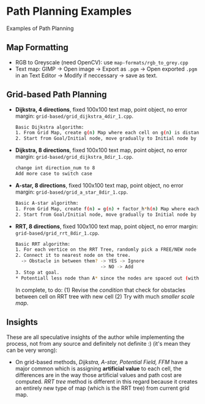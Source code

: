 # Path Planning Examples
Examples of Path Planning

## Map Formatting
* RGB to Greyscale (need OpenCV): use `map-formats/rgb_to_grey.cpp`
* Text map: GIMP -> Open image -> Export as `.pgm` -> Open exported `.pgm` in an Text Editor -> Modify if neccessary -> save as text.

## Grid-based Path Planning
* **Dijkstra, 4 directions**, fixed 100x100 text map, point object, no error margin: `grid-based/grid_dijkstra_4dir_1.cpp`.
  ```sh
  Basic Dijkstra algorithm:
  1. From Grid Map, create g(n) Map where each cell on g(n) is distance from that cell to Initial Position.
  2. Start from Goal/Initial node, move gradually to Initial node by moving to adjacent cell with smallest cost.
  ```
* **Dijkstra, 8 directions**, fixed 100x100 text map, point object, no error margin: `grid-based/grid_dijkstra_8dir_1.cpp`.
  ```sh
  change int direction_num to 8
  Add more case to switch case
  ```
* **A-star, 8 directions**, fixed 100x100 text map, point object, no error margin: `grid-based/grid_a_star_8dir_1.cpp`.
  ```sh
  Basic A-star algorithm:
  1. From Grid Map, create f(n) = g(n) + factor_h*h(n) Map where each cell on g(n) is distance from that cell to Initial Position and each cell on h(n) is heuristic value to the Goal
  2. Start from Goal/Initial node, move gradually to Initial node by moving to adjacent cell with smallest cost.
  ```
* **RRT, 8 directions**, fixed 100x100 text map, point object, no error margin: `grid-based/grid_rrt_8dir_1.cpp`.
  ```sh
  Basic RRT algorithm:
  1. For each vertice on the RRT Tree, randomly pick a FREE/NEW node on map within a [MAXIMUM DISTANCE] 
  2. Connect it to nearest node on the tree.
    -> Obstacle in between them? -> YES -> Ignore
                                 -> NO -> Add
  3. Stop at goal.
  * Potentiall less node than A* since the nodes are spaced out (within a [MAXIMUM DISTANCE]).
  ```
  In complete, to do: (1) Revise the *condition* that check for obstacles between cell on RRT tree with new cell (2) Try with much *smaller scale map*.

## Insights
These are all speculative insights of the author while implementing the process, not from any source and definitely not definite :) (it's mean they can be very wrong):
 * On grid-based methods, *Dijkstra, A-star, Potential Field, FFM* have a major common which is assigning **artificial value** to each cell, the differences are in the way those artificial values and path cost are computed. *RRT tree* method is different in this regard because it creates an entirely new type of map (which is the RRT tree) from current grid map.
